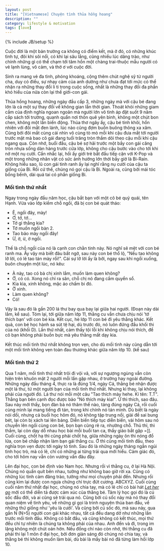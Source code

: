 ```yaml
---
layout: post
title: "[Vietnamese] Chuyện tình thủa hồng hoang"
description: ""
category: lifestyle & motivation 
tags: [love]
---
```

{% include JB/setup %}

Cuộc đời là một bản trường ca không có điểm kết, mà ở đó, có những khúc tình tự, đôi khi sôi nổi, có khi lại sâu lắng, cũng nhiều lúc dâng trào, như chính những gì có thể chạm tới tâm hồn một chàng trai-thuộc mẫu người có vẻ lạnh lùng, vô cảm, và thờ ơ với cuộc đời.

Sinh ra mang vẻ đa tình, phóng khoáng, cộng thêm chút nghệ sỹ từ người cha, duy có điều, sự nhạy cảm của anh dường như chưa đạt tới mức có thể nhận ra những thay đổi li ti trong cuộc sống, nhất là những thay đồi đa phần khó hiểu của nửa còn lại thế giới-con gái. 

Thủa hồng hoang, những ngày đầu cấp 3, những ngày mà với cậu bé đang lớn là cả một sự thay đổi về không gian lẫn thời gian. Thoát khỏi những giam cầm của định nghĩa ngoan ngoãn mà người lớn vô tình áp đặt suốt 9 năm cắp sách tới trường, quanh quẩn nơi thôn quê yên bình, không một chút bon chen, không một lần biến động. Thủa thơ ngây ấy, cậu bé tinh khôi, hồn nhiên với đôi mắt đen lánh, lúc nào cũng đợm buồn buông thõng xa xăm. Cũng bởi đôi mắt cùng cái nhìn vô cùng tò mò mỗi khi cậu đưa mắt tới người trước mặt mà bao cô gái đang tuổi trăng tròn thầm dõi theo cậu mỗi khi cậu ngang qua. Còn nhớ, buổi đầu, cậu bé sợ hãi trước một bầy con gái căng tròn nhựa sống dàn hàng trước cửa lớp, không cho cậu bước vào cho tới khi nở một nụ cười. Cần nhắc lại, hồi ấy giới trẻ bắt đầu tiếp cận với K-Pop và một trong những nhân vật có sức ảnh hướng lớn thời bấy giờ là Bi-Rain. Không hiểu sao, lũ con gái tinh ranh ấy lại nghĩ rằng nụ cười của cậu ta giống của Bi. Rồi cứ thế, chúng nó gọi cậu là Bi. Ngoài ra, cũng bởi mái tóc bồng bếnh, dài quá tai có phần giống Bi. 

### Mối tình thứ nhất

Ngay trong ngày đầu năm học, cậu bắt bạn với một cô bé quỷ quái, tên Hạnh. Vừa vào lớp kiếm chỗ ngồi, đã bị con bé quát tháo:
- Ê, ngồi đây, mày!
- Ơ, tớ, tớ...
- Tớ gì thằng kia?
- Tớ muốn ngồi bàn 2.
- Tao bảo mày ngồi đây!
- Ừ, ờ, ừ, ờ ngồi.

Thế là chỗ ngồi của nó là cạnh con chằn tinh này. Nó nghĩ sẽ mệt với con bé ranh ma. Ấy vậy mà biết đâu bất ngờ, sau này con bé thổ lộ, "Nếu tao không lỡ lời, có lẽ tao tán mày rồi!". Cái sự lỡ lời ấy là bởi, ngay sau khi ngồi xuống, buôn chuyện một lúc, nó kêu:
- À này, tao có bà chị xinh lắm, muốn làm quen không?
- Ờ, có có.
Xong nó chỉ ra sân, chỗ chị nó đang cầm quyển sổ.
- Kia kìa, xinh không, mặc áo chấm bi đó.
- Ờ xinh.
- Làm quen không?
- Có!

Vậy là sau đó là gần 200 lá thư bay qua bay lại giữa hai người.
(Đoạn  này dài lắm, kể sau).
Tóm lại, tới giữa năm lớp 11, thằng cu vẫn chưa chịu nói 'tớ thích bạn' với con bé kia.
Kết cục, hè lớp 11 con bé đi yêu thằng khác. Kết quả, con bé học hành sa sút tệ hại, dù trước đó, nó luôn đứng đầu khối thi của nó (khối D). Lần thứ nhất, cảm thấy tội lỗi khi không chịu nói thích, để cô bạn không phải buồn bực mà yêu thằng mất dạy kia.

Kết thúc mối tình thứ nhất không trọn vẹn, cho dù mối tình này cũng dẫn tới một mối tình không vẹn toàn đau thương khác giữa năm lớp 10. (kể sau)

### Mối tình thứ 2
Qua 1 năm, mối tình thứ nhất trôi đi vội vã, với sự ngượng ngùng vẫn còn hiện trên khuôn mặt 2 người mỗi lần gặp nhau, ở trường hay ngoài đường. Những ngày đầu tháng 4, thực ra là đúng 1/4, ngày Cá, thằng bé nhận được một lá thư, từ một người bạn của mối tình thứ nhất. Nhưng kì thay, lại không phải của người đó. Lá thư nói mỗi một câu "Tao thích mày hehe. Kí tên: T.T". Thằng bạn bên cạnh đọc được bảo "Nó thích mày kìa!". Ừ thì thích, sao đâu. Sau này mới thấy, bọn đàn bà nó thâm thế nào, táng đúng ngày Cá, rồi cuối cùng mình lại mang tiếng đi tán, trong khi chính nó tán mình. Dù biết là ngày nói dối, nhưng cả buổi học hôm đó, nó không tập trung nổi, giải đề sai bung bét, lại còn bị xách tai lên bảng. Diễn biến tiếp tục diễn biến, vài hôm sau nó chuyển lên ngồi cùng con bé, bọn bạn cũng rẽ ra, nhường chỗ. Thủ thỉ, thì thầm, lại còn dạy dỗ nhau học bài mỗi buổi tan ca, thầy giáo bắt gặp =]]. Cuối cùng, chốt hạ thì cũng phải chốt hạ, giữa những ngày ôn thi nóng đổ lửa, con bé chấp nhận làm bạn gái thằng cu. Ờ thì cũng mối tình đầu, theo nghĩa trọn vẹn được tới ngày tỏ tình. Sau đó là những ngày tháng ngắn ngủi tình học trò, mà có lẽ, chỉ có những ai từng trải qua mới hiểu. Cảm giác đó, cho tới hôm nay vẫn còn vương vấn đâu đây. 

Lên đại học, con bé định vào Nam học. Nhưng rồi vì thằng cu, ở lại Hà Nội. Chúng nó quấn quít bên nhau, tưởng như không bao giờ rời xa. Cũng có những lúc tình cảm đâng trào, tưởng như mọi chuyện phải đến. Nhưng rồi cũng kìm lại được con ngựa chứng chỉ trực đứt cương.
ABCXYZ. Cuối cùng cuối năm thứ nhất đại học, chúng nó chia tay, mà có lẽ chỉ có bài hát [*Let her go*](http://mp3.zing.vn/bai-hat/Let-Her-Go-Passenger/ZW6006DW.html) mới có thể diễn tả được cảm xúc của thằng bé. Tâm lý học gọi đó là cú sốc đầu đời, và ai cũng sẽ trải qua nó. Cũng bởi cú sốc này mà nó thay đổi quan niệm về tình yêu, về những gì gọi là trinh nguyên thủa ban đầu, về những thứ giống như 'yêu là cưới'.
Và cũng bởi cú sốc đó, mà sau này, qua gần N (N>5) người con gái khác nhau, tất cả đều dang dở như những lần trước mối tình đầu. Không có bắt đầu, và cũng không có kết thúc, mọi thứ đểu chỉ tự nhiên là chúng ta không phải của nhau. Anh đến và đi, trong im lặng không một chút oán hờn. Nếu đồng chí nào còn nhớ, thì thằng cu đã phải thi lại 1 môn ở đại học, bởi đơn giản sáng đó chúng nó chia tay, và thằng bé thì không muốn làm bài, dù bài là mấy bài nó đã từng làm hồi lớp 10.






 



